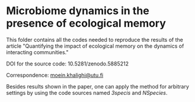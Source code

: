 # Microbiome dynamics in the presence of ecological memory
This folder contains all the codes needed to reproduce the results of the article "Quantifying the impact of ecological memory on the dynamics of
interacting communities."

DOI for the source code: 10.5281/zenodo.5885212

Correspondence: moein.khalighi@utu.fi

Besides results shown in the paper, one can apply the method for arbitrary settings by using the code sources named *3specis* and *NSpecies*.
